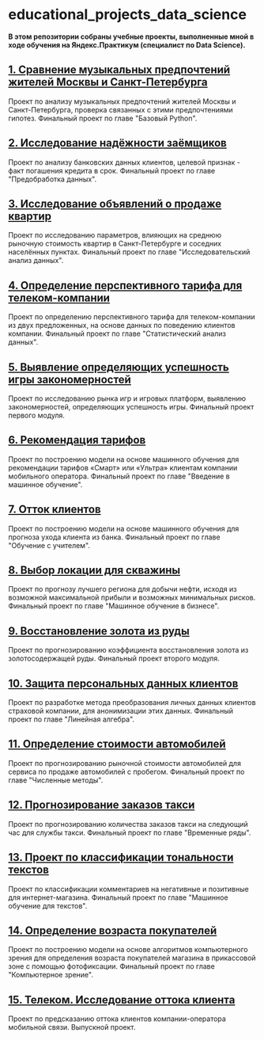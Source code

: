 # educational_projects_data_science
**В этом репозитории собраны учебные проекты, выполненные мной в ходе обучения на Яндекс.Практикум (специалист по Data Science).**

## [1. Сравнение музыкальных предпочтений жителей Москвы и Санкт-Петербурга](https://github.com/DmitryMaslov92/educational_projects_data_science/tree/main/%D0%A1%D1%80%D0%B0%D0%B2%D0%BD%D0%B5%D0%BD%D0%B8%D0%B5%20%D0%BC%D1%83%D0%B7%D1%8B%D0%BA%D0%B0%D0%BB%D1%8C%D0%BD%D1%8B%D1%85%20%D0%BF%D1%80%D0%B5%D0%B4%D0%BF%D0%BE%D1%87%D1%82%D0%B5%D0%BD%D0%B8%D0%B8%CC%86%20%D0%B6%D0%B8%D1%82%D0%B5%D0%BB%D0%B5%D0%B8%CC%86%20%D0%9C%D0%BE%D1%81%D0%BA%D0%B2%D1%8B%20%D0%B8%20%D0%A1%D0%B0%D0%BD%D0%BA%D1%82-%D0%9F%D0%B5%D1%82%D0%B5%D1%80%D0%B1%D1%83%D1%80%D0%B3%D0%B0)


Проект по анализу музыкальных предпочтений жителей Москвы и Санкт-Петербурга, проверка связанных с этими предпочтениями гипотез. 
Финальный проект по главе "Базовый Python".



## [2. Исследование надёжности заёмщиков](https://github.com/DmitryMaslov92/educational_projects_data_science/tree/main/%D0%98%D1%81%D1%81%D0%BB%D0%B5%D0%B4%D0%BE%D0%B2%D0%B0%D0%BD%D0%B8%D0%B5%20%D0%BD%D0%B0%D0%B4%D0%B5%CC%88%D0%B6%D0%BD%D0%BE%D1%81%D1%82%D0%B8%20%D0%B7%D0%B0%D0%B5%CC%88%D0%BC%D1%89%D0%B8%D0%BA%D0%BE%D0%B2)

Проект по анализу банковских данных клиентов, целевой признак - факт погашения кредита в срок.
Финальный проект по главе "Предобработка данных".


## [3. Исследование объявлений о продаже квартир](https://github.com/DmitryMaslov92/educational_projects_data_science/tree/main/%D0%98%D1%81%D1%81%D0%BB%D0%B5%D0%B4%D0%BE%D0%B2%D0%B0%D0%BD%D0%B8%D0%B5%20%D0%BE%D0%B1%D1%8A%D1%8F%D0%B2%D0%BB%D0%B5%D0%BD%D0%B8%D0%B8%CC%86%20%D0%BE%20%D0%BF%D1%80%D0%BE%D0%B4%D0%B0%D0%B6%D0%B5%20%D0%BA%D0%B2%D0%B0%D1%80%D1%82%D0%B8%D1%80)

Проект по исследованию параметров, влияющих на среднюю рыночную стоимость квартир в Санкт-Петербурге и соседних населённых пунктах. 
Финальный проект по главе "Исследовательский анализ данных".


## [4. Определение перспективного тарифа для телеком-компании](https://github.com/DmitryMaslov92/educational_projects_data_science/tree/main/%D0%9E%D0%BF%D1%80%D0%B5%D0%B4%D0%B5%D0%BB%D0%B5%D0%BD%D0%B8%D0%B5%20%D0%BF%D0%B5%D1%80%D1%81%D0%BF%D0%B5%D0%BA%D1%82%D0%B8%D0%B2%D0%BD%D0%BE%D0%B3%D0%BE%20%D1%82%D0%B0%D1%80%D0%B8%D1%84%D0%B0%20%D0%B4%D0%BB%D1%8F%20%D1%82%D0%B5%D0%BB%D0%B5%D0%BA%D0%BE%D0%BC%20%D0%BA%D0%BE%D0%BC%D0%BF%D0%B0%D0%BD%D0%B8%D0%B8)

Проект по определению перспективного тарифа для телеком-компании из двух предложенных, на основе данных по поведению клиентов компании.
Финальный проект по главе "Статистический анализ данных".


## [5. Выявление определяющих успешность игры закономерностей](https://github.com/DmitryMaslov92/educational_projects_data_science/tree/main/%D0%92%D1%8B%D1%8F%D0%B2%D0%BB%D0%B5%D0%BD%D0%B8%D0%B5%20%D0%BE%D0%BF%D1%80%D0%B5%D0%B4%D0%B5%D0%BB%D1%8F%D1%8E%D1%89%D0%B8%D1%85%20%D1%83%D1%81%D0%BF%D0%B5%D1%88%D0%BD%D0%BE%D1%81%D1%82%D1%8C%20%D0%B8%D0%B3%D1%80%D1%8B%20%D0%B7%D0%B0%D0%BA%D0%BE%D0%BD%D0%BE%D0%BC%D0%B5%D1%80%D0%BD%D0%BE%D1%81%D1%82%D0%B5%D0%B8%CC%86)

Проект по исследованию рынка игр и игровых платформ, выявлению закономерностей, определяющих успешность игры.
Финальный проект первого модуля.


## [6. Рекомендация тарифов](https://github.com/DmitryMaslov92/educational_projects_data_science/tree/main/%D0%A0%D0%B5%D0%BA%D0%BE%D0%BC%D0%B5%D0%BD%D0%B4%D0%B0%D1%86%D0%B8%D1%8F%20%D1%82%D0%B0%D1%80%D0%B8%D1%84%D0%BE%D0%B2)

Проект по построению модели на основе машинного обучения для рекомендации тарифов «Смарт» или «Ультра» клиентам компании мобильного оператора.
Финальный проект по главе "Введение в машинное обучение".


## [7. Отток клиентов](https://github.com/DmitryMaslov92/educational_projects_data_science/tree/main/%D0%9E%D1%82%D1%82%D0%BE%D0%BA%20%D0%BA%D0%BB%D0%B8%D0%B5%D0%BD%D1%82%D0%BE%D0%B2)

Проект по построению модели на основе машинного обучения для прогноза ухода клиента из банка.
Финальный проект по главе "Обучение с учителем".


## [8. Выбор локации для скважины](https://github.com/DmitryMaslov92/educational_projects_data_science/tree/main/%D0%92%D1%8B%D0%B1%D0%BE%D1%80%20%D0%BB%D0%BE%D0%BA%D0%B0%D1%86%D0%B8%D0%B8%20%D0%B4%D0%BB%D1%8F%20%D1%81%D0%BA%D0%B2%D0%B0%D0%B6%D0%B8%D0%BD%D1%8B)

Проект по прогнозу лучшего региона для добычи нефти, исходя из возможной максимальной прибыли и возможных минимальных рисков.
Финальный проект по главе "Машинное обучение в бизнесе".


## [9. Восстановление золота из руды](https://github.com/DmitryMaslov92/educational_projects_data_science/tree/main/%D0%92%D0%BE%D1%81%D1%81%D1%82%D0%B0%D0%BD%D0%BE%D0%B2%D0%BB%D0%B5%D0%BD%D0%B8%D0%B5%20%D0%B7%D0%BE%D0%BB%D0%BE%D1%82%D0%B0%20%D0%B8%D0%B7%20%D1%80%D1%83%D0%B4%D1%8B)

Проект по прогнозированию коэффициента восстановления золота из золотосодержащей руды.
Финальный проект второго модуля.


## [10. Защита персональных данных клиентов](https://github.com/DmitryMaslov92/educational_projects_data_science/tree/main/%D0%97%D0%B0%D1%89%D0%B8%D1%82%D0%B0%20%D0%BF%D0%B5%D1%80%D1%81%D0%BE%D0%BD%D0%B0%D0%BB%D1%8C%D0%BD%D1%8B%D1%85%20%D0%B4%D0%B0%D0%BD%D0%BD%D1%8B%D1%85%20%D0%BA%D0%BB%D0%B8%D0%B5%D0%BD%D1%82%D0%BE%D0%B2)
Проект по разработке метода преобразования личных данных клиентов страховой компании, для анонимизации этих данных.
Финальный проект по главе "Линейная алгебра".


## [11. Определение стоимости автомобилей](https://github.com/DmitryMaslov92/educational_projects_data_science/tree/main/%D0%9E%D0%BF%D1%80%D0%B5%D0%B4%D0%B5%D0%BB%D0%B5%D0%BD%D0%B8%D0%B5%20%D1%81%D1%82%D0%BE%D0%B8%D0%BC%D0%BE%D1%81%D1%82%D0%B8%20%D0%B0%D0%B2%D1%82%D0%BE%D0%BC%D0%BE%D0%B1%D0%B8%D0%BB%D0%B5%D0%B8%CC%86)
Проект по прогнозированию рыночной стоимости автомобилей для сервиса по продаже автомобилей с пробегом.
Финальный проект по главе "Численные методы".


## [12. Прогнозирование заказов такси](https://github.com/DmitryMaslov92/educational_projects_data_science/tree/main/%D0%9F%D1%80%D0%BE%D0%B3%D0%BD%D0%BE%D0%B7%D0%B8%D1%80%D0%BE%D0%B2%D0%B0%D0%BD%D0%B8%D0%B5%20%D0%B7%D0%B0%D0%BA%D0%B0%D0%B7%D0%BE%D0%B2%20%D1%82%D0%B0%D0%BA%D1%81%D0%B8)
Проект по прогнозированию количества заказов такси на следующий час для службы такси.
Финальный проект по главе "Временные ряды".


## [13. Проект по классификации тональности текстов](https://github.com/DmitryMaslov92/educational_projects_data_science/tree/main/%D0%9F%D1%80%D0%BE%D0%B5%D0%BA%D1%82%20%D0%BF%D0%BE%20%D0%BA%D0%BB%D0%B0%D1%81%D1%81%D0%B8%D1%84%D0%B8%D0%BA%D0%B0%D1%86%D0%B8%D0%B8%20%D1%82%D0%BE%D0%BD%D0%B0%D0%BB%D1%8C%D0%BD%D0%BE%D1%81%D1%82%D0%B8%20%D1%82%D0%B5%D0%BA%D1%81%D1%82%D0%BE%D0%B2)
Проект по классификации комментариев на негативные и позитивные для интернет-магазина.
Финальный проект по главе "Машинное обучение для текстов".


## [14. Определение возраста покупателей](https://github.com/DmitryMaslov92/educational_projects_data_science/tree/main/%D0%9E%D0%BF%D1%80%D0%B5%D0%B4%D0%B5%D0%BB%D0%B5%D0%BD%D0%B8%D0%B5%20%D0%B2%D0%BE%D0%B7%D1%80%D0%B0%D1%81%D1%82%D0%B0%20%D0%BF%D0%BE%D0%BA%D1%83%D0%BF%D0%B0%D1%82%D0%B5%D0%BB%D0%B5%D0%B8%CC%86)
Проект по построению модели на основе алгоритмов компьютерного зрения для определения возраста покупателей магазина в прикассовой зоне с помощью фотофиксации.
Финальный проект по главе "Компьютерное зрение".


## [15. Телеком. Исследование оттока клиента](https://github.com/DmitryMaslov92/educational_projects_data_science/tree/main/%D0%A2%D0%B5%D0%BB%D0%B5%D0%BA%D0%BE%D0%BC.%20%D0%98%D1%81%D1%81%D0%BB%D0%B5%D0%B4%D0%BE%D0%B2%D0%B0%D0%BD%D0%B8%D0%B5%20%D0%BE%D1%82%D1%82%D0%BE%D0%BA%D0%B0%20%D0%BA%D0%BB%D0%B8%D0%B5%D0%BD%D1%82%D0%B0.)
Проект по предсказанию оттока клиентов компании-оператора мобильной связи. 
Выпускной проект.
